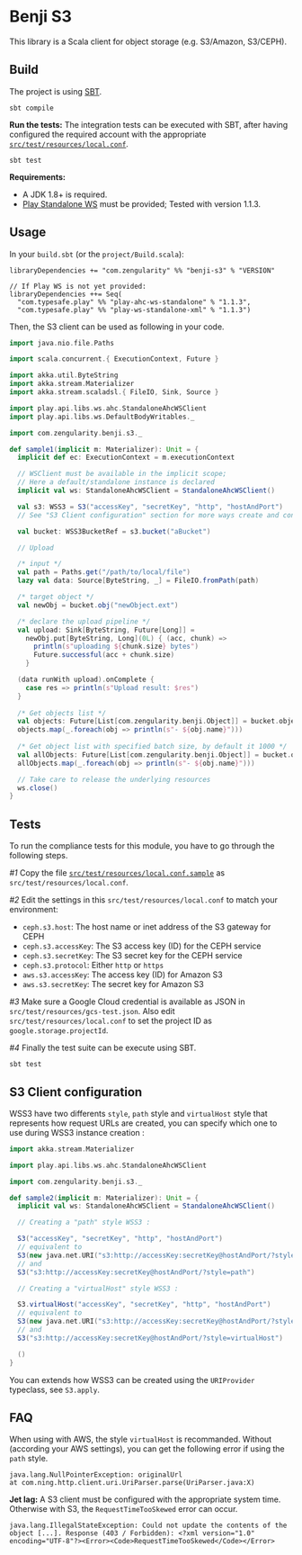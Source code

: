 # Benji S3

This library is a Scala client for object storage (e.g. S3/Amazon, S3/CEPH).

## Build

The project is using [SBT](http://www.scala-sbt.org/).

    sbt compile

**Run the tests:** The integration tests can be executed with SBT, after having configured the required account with the appropriate [`src/test/resources/local.conf`](./src/test/resources/local.conf.sample).

    sbt test

**Requirements:**

- A JDK 1.8+ is required.
- [Play Standalone WS](https://github.com/playframework/play-ws) must be provided; Tested with version 1.1.3.

## Usage

In your `build.sbt` (or the `project/Build.scala`):

```
libraryDependencies += "com.zengularity" %% "benji-s3" % "VERSION"

// If Play WS is not yet provided:
libraryDependencies ++= Seq(
  "com.typesafe.play" %% "play-ahc-ws-standalone" % "1.1.3",
  "com.typesafe.play" %% "play-ws-standalone-xml" % "1.1.3")
```

Then, the S3 client can be used as following in your code.

```scala
import java.nio.file.Paths

import scala.concurrent.{ ExecutionContext, Future }

import akka.util.ByteString
import akka.stream.Materializer
import akka.stream.scaladsl.{ FileIO, Sink, Source }

import play.api.libs.ws.ahc.StandaloneAhcWSClient
import play.api.libs.ws.DefaultBodyWritables._

import com.zengularity.benji.s3._

def sample1(implicit m: Materializer): Unit = {
  implicit def ec: ExecutionContext = m.executionContext

  // WSClient must be available in the implicit scope;
  // Here a default/standalone instance is declared
  implicit val ws: StandaloneAhcWSClient = StandaloneAhcWSClient()

  val s3: WSS3 = S3("accessKey", "secretKey", "http", "hostAndPort")
  // See "S3 Client configuration" section for more ways create and configure a WSS3

  val bucket: WSS3BucketRef = s3.bucket("aBucket")

  // Upload

  /* input */
  val path = Paths.get("/path/to/local/file")
  lazy val data: Source[ByteString, _] = FileIO.fromPath(path)

  /* target object */
  val newObj = bucket.obj("newObject.ext")

  /* declare the upload pipeline */
  val upload: Sink[ByteString, Future[Long]] =
    newObj.put[ByteString, Long](0L) { (acc, chunk) =>
      println(s"uploading ${chunk.size} bytes")
      Future.successful(acc + chunk.size)
    }

  (data runWith upload).onComplete {
    case res => println(s"Upload result: $res")
  }
  
  /* Get objects list */
  val objects: Future[List[com.zengularity.benji.Object]] = bucket.objects.collect[List]()
  objects.map(_.foreach(obj => println(s"- ${obj.name}")))
  
  /* Get object list with specified batch size, by default it 1000 */
  val allObjects: Future[List[com.zengularity.benji.Object]] = bucket.objects.withBatchSize(100).collect[List]()
  allObjects.map(_.foreach(obj => println(s"- ${obj.name}")))

  // Take care to release the underlying resources
  ws.close()
}
```

## Tests

To run the compliance tests for this module, you have to go through the following steps.

*#1* Copy the file [`src/test/resources/local.conf.sample`](src/test/resources/local.conf.sample) as `src/test/resources/local.conf`.

*#2* Edit the settings in this `src/test/resources/local.conf` to match your environment:

- `ceph.s3.host`: The host name or inet address of the S3 gateway for CEPH
- `ceph.s3.accessKey`: The S3 access key (ID) for the CEPH service
- `ceph.s3.secretKey`: The S3 secret key for the CEPH service
- `ceph.s3.protocol`: Either `http` or `https`
- `aws.s3.accessKey`: The access key (ID) for Amazon S3
- `aws.s3.secretKey`: The secret key for Amazon S3

*#3* Make sure a Google Cloud credential is available as JSON in `src/test/resources/gcs-test.json`. Also edit `src/test/resources/local.conf` to set the project ID as `google.storage.projectId`.

*#4* Finally the test suite can be execute using SBT.

    sbt test

## S3 Client configuration

WSS3 have two differents `style`, `path` style and `virtualHost` style that represents how request URLs are created, you can specify which one to use during WSS3 instance creation :

```scala
import akka.stream.Materializer

import play.api.libs.ws.ahc.StandaloneAhcWSClient

import com.zengularity.benji.s3._

def sample2(implicit m: Materializer): Unit = {
  implicit val ws: StandaloneAhcWSClient = StandaloneAhcWSClient()

  // Creating a "path" style WSS3 :

  S3("accessKey", "secretKey", "http", "hostAndPort")
  // equivalent to
  S3(new java.net.URI("s3:http://accessKey:secretKey@hostAndPort/?style=path"))
  // and
  S3("s3:http://accessKey:secretKey@hostAndPort/?style=path")

  // Creating a "virtualHost" style WSS3 :

  S3.virtualHost("accessKey", "secretKey", "http", "hostAndPort")
  // equivalent to
  S3(new java.net.URI("s3:http://accessKey:secretKey@hostAndPort/?style=virtualHost"))
  // and
  S3("s3:http://accessKey:secretKey@hostAndPort/?style=virtualHost")

  ()
}
```

You can extends how WSS3 can be created using the `URIProvider` typeclass, see `S3.apply`.

## FAQ

When using with AWS, the style `virtualHost` is recommanded. Without (according your AWS settings), you can get the following error if using the `path` style.

    java.lang.NullPointerException: originalUrl
    at com.ning.http.client.uri.UriParser.parse(UriParser.java:X)

**Jet lag:** A S3 client must be configured with the appropriate system time. Otherwise with S3, the `RequestTimeTooSkewed` error can occur.

    java.lang.IllegalStateException: Could not update the contents of the object [...]. Response (403 / Forbidden): <?xml version="1.0" encoding="UTF-8"?><Error><Code>RequestTimeTooSkewed</Code></Error>
